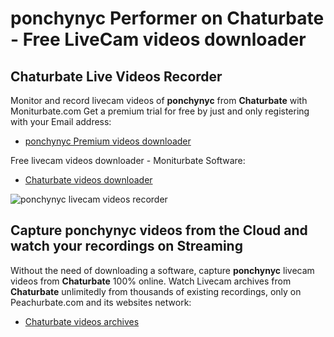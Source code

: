 # ponchynyc Performer on Chaturbate - Free LiveCam videos downloader

## Chaturbate Live Videos Recorder

Monitor and record livecam videos of **ponchynyc** from **Chaturbate** with Moniturbate.com
Get a premium trial for free by just and only registering with your Email address:
* [ponchynyc Premium videos downloader](https://moniturbate.com/request-demo-licence-key.html)

Free livecam videos downloader - Moniturbate Software:
* [Chaturbate videos downloader](https://moniturbate.com/moniturbate-download-software.html)

![ponchynyc livecam videos recorder](https://peachurnet.com/templates/moniturbate-software.png)


## Capture ponchynyc videos from the Cloud and watch your recordings on Streaming

Without the need of downloading a software, capture **ponchynyc** livecam videos from **Chaturbate** 100% online.
Watch Livecam archives from **Chaturbate** unlimitedly from thousands of existing recordings, only on Peachurbate.com and its websites network:
* [Chaturbate videos archives](https://peachurnet.com/)